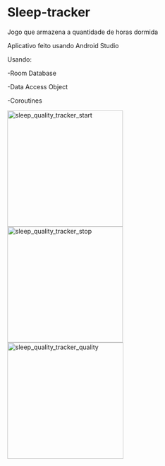 # Sleep-tracker
Jogo que armazena a quantidade de horas dormida

Aplicativo feito usando Android Studio

Usando:

-Room Database

-Data Access Object

-Coroutines

<img width="262" alt="sleep_quality_tracker_start" src="https://user-images.githubusercontent.com/36930457/95698399-33a2fc80-0c18-11eb-9c6a-851a91097786.png">
<img width="262" alt="sleep_quality_tracker_stop" src="https://user-images.githubusercontent.com/36930457/95698410-3a317400-0c18-11eb-8310-7d8813aab712.png">
<img width="263" alt="sleep_quality_tracker_quality" src="https://user-images.githubusercontent.com/36930457/95698413-3bfb3780-0c18-11eb-9b85-6a5556769818.png">

